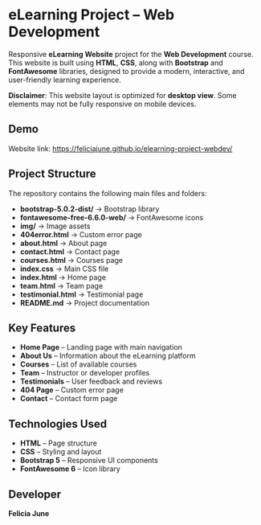 # eLearning Project – Web Development

Responsive **eLearning Website** project for the **Web Development** course.  
This website is built using **HTML**, **CSS**, along with **Bootstrap** and **FontAwesome** libraries, designed to provide a modern, interactive, and user-friendly learning experience.  

**Disclaimer**: This website layout is optimized for **desktop view**. Some elements may not be fully responsive on mobile devices.

## Demo
Website link: https://feliciajune.github.io/elearning-project-webdev/

## Project Structure
The repository contains the following main files and folders:

- **bootstrap-5.0.2-dist/** → Bootstrap library  
- **fontawesome-free-6.6.0-web/** → FontAwesome icons  
- **img/** → Image assets  
- **404error.html** → Custom error page  
- **about.html** → About page  
- **contact.html** → Contact page  
- **courses.html** → Courses page  
- **index.css** → Main CSS file  
- **index.html** → Home page  
- **team.html** → Team page  
- **testimonial.html** → Testimonial page  
- **README.md** → Project documentation

## Key Features
- **Home Page** – Landing page with main navigation  
- **About Us** – Information about the eLearning platform  
- **Courses** – List of available courses
- **Team** – Instructor or developer profiles   
- **Testimonials** – User feedback and reviews  
- **404 Page** – Custom error page
- **Contact** – Contact form page 

## Technologies Used
- **HTML** – Page structure  
- **CSS** – Styling and layout  
- **Bootstrap 5** – Responsive UI components  
- **FontAwesome 6** – Icon library  

## Developer
**Felicia June**
